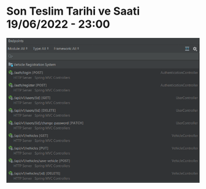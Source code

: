 # Son Teslim Tarihi ve Saati 19/06/2022 - 23:00

<img src="https://github.com/198-MobileAction-Java-Spring-Bootcamp/odev-3-farukulutas/blob/main/endpoints.png"/>
